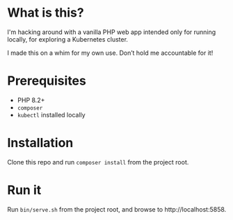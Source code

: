 # What is this?

I'm hacking around with a vanilla PHP web app intended only for running locally, for
exploring a Kubernetes cluster.

I made this on a whim for my own use. Don&rsquo;t hold me accountable for it!

# Prerequisites

* PHP 8.2+
* `composer`
* `kubectl` installed locally

# Installation

Clone this repo and run `composer install` from the project root.

# Run it

Run `bin/serve.sh` from the project root, and browse to http://localhost:5858.
